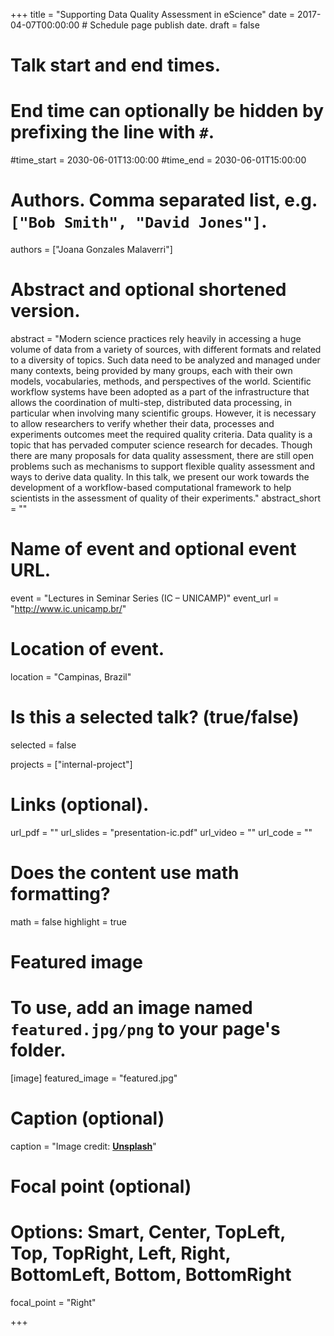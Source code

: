 +++
title = "Supporting Data Quality Assessment in eScience"
date = 2017-04-07T00:00:00  # Schedule page publish date.
draft = false

# Talk start and end times.
#   End time can optionally be hidden by prefixing the line with `#`.
#time_start = 2030-06-01T13:00:00
#time_end = 2030-06-01T15:00:00

# Authors. Comma separated list, e.g. `["Bob Smith", "David Jones"]`.
authors = ["Joana Gonzales Malaverri"]

# Abstract and optional shortened version.
abstract = "Modern science practices rely heavily in accessing a huge volume of data from a variety of sources, with different formats and related to a diversity of topics. Such data need to be analyzed and managed under many contexts, being provided by many groups, each with their own models, vocabularies, methods, and perspectives of the world. Scientific workflow systems have been adopted as a part of the infrastructure that allows the coordination of multi-step, distributed data processing, in particular when involving many scientific groups. However, it is necessary to allow researchers to verify whether their data, processes and experiments outcomes meet the required quality criteria. Data quality is a topic that has pervaded computer science research for decades. Though there are many proposals for data quality assessment, there are still open problems such as mechanisms to support flexible quality assessment and ways to derive data quality. In this talk, we present our work towards the development of a workflow-based computational framework to help scientists in the assessment of quality of their experiments."
abstract_short = ""


# Name of event and optional event URL.
event = "Lectures in Seminar Series (IC – UNICAMP)"
event_url = "http://www.ic.unicamp.br/"

# Location of event.
location = "Campinas, Brazil"

# Is this a selected talk? (true/false)
selected = false

projects = ["internal-project"]

# Links (optional).
url_pdf = ""
url_slides = "presentation-ic.pdf"
url_video = ""
url_code = ""

# Does the content use math formatting?
math = false
highlight = true

# Featured image
# To use, add an image named `featured.jpg/png` to your page's folder. 
[image]
featured_image = "featured.jpg"
  # Caption (optional)
caption = "Image credit: [**Unsplash**](https://unsplash.com/photos/bzdhc5b3Bxs)"

  # Focal point (optional)
  # Options: Smart, Center, TopLeft, Top, TopRight, Left, Right, BottomLeft, Bottom, BottomRight
  focal_point = "Right"

+++